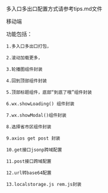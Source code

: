 多入口多出口配置方式请参考tips.md文件

移动端

功能包括：

	1.多入口多出口打包，
  
	2.滚动加载更多，
  
	3.轮播图组件封装
  
	4.回到顶部组件封装
  
	5.顶部标题组件，底部“到底了哦”组件封装
  
	6.wx.showLoading() 组件封装
  
	7.wx.showModal()组件封装
  
	8.选择省市区组件封装
  
	9.axios get post 封装
  
	10.get接口jsonp跨域配置
  
	11.post接口跨域配置
  
	12.url转base64配置
  
	13.localstorage.js rem.js封装
